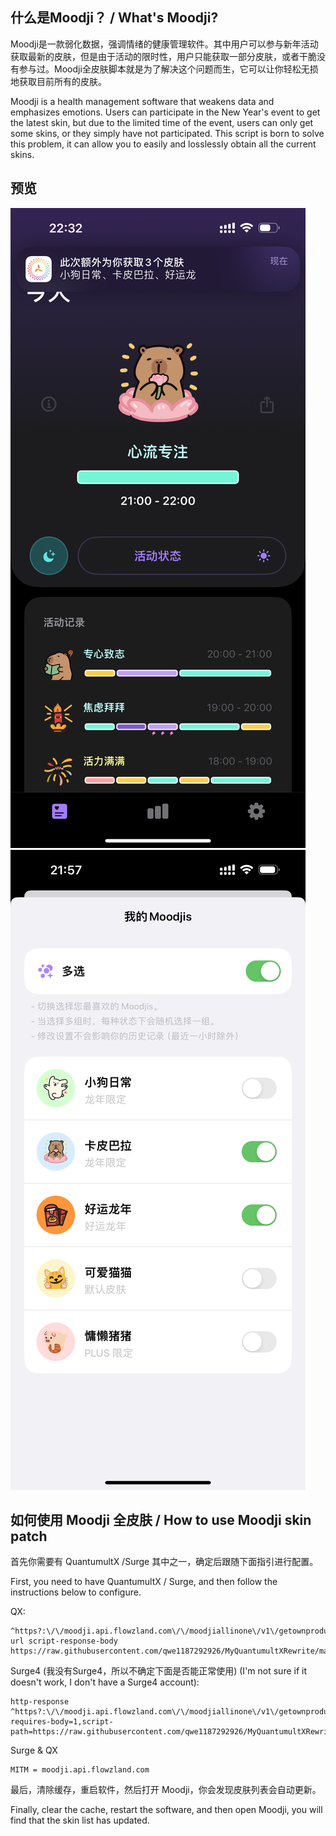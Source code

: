 ## 什么是Moodji？ / What's Moodji?
Moodji是一款弱化数据，强调情绪的健康管理软件。其中用户可以参与新年活动获取最新的皮肤，但是由于活动的限时性，用户只能获取一部分皮肤，或者干脆没有参与过。Moodji全皮肤脚本就是为了解决这个问题而生，它可以让你轻松无损地获取目前所有的皮肤。

Moodji is a health management software that weakens data and emphasizes emotions. Users can participate in the New Year's event to get the latest skin, but due to the limited time of the event, users can only get some skins, or they simply have not participated. This script is born to solve this problem, it can allow you to easily and losslessly obtain all the current skins.

## 预览
![image](https://github.com/qwe1187292926/MyQuantumultXRewrite/blob/feture-moodji-20240302/Moodji/readme/moodji_preview.png?raw=true)
![image](https://raw.githubusercontent.com/qwe1187292926/MyQuantumultXRewrite/feture-moodji-20240302/Moodji/readme/moodji_skin.png)

## 如何使用 Moodji 全皮肤 / How to use Moodji skin patch
首先你需要有 QuantumultX /Surge 其中之一，确定后跟随下面指引进行配置。

First, you need to have QuantumultX / Surge, and then follow the instructions below to configure.

QX:
```properties
^https?:\/\/moodji.api.flowzland.com\/\/moodjiallinone\/v1\/getownproductlist url script-response-body https://raw.githubusercontent.com/qwe1187292926/MyQuantumultXRewrite/main/Moodji/skin.min.js
```

Surge4 (我没有Surge4，所以不确定下面是否能正常使用) (I'm not sure if it doesn't work, I don't have a Surge4 account):
```properties
http-response ^https?:\/\/moodji.api.flowzland.com\/\/moodjiallinone\/v1\/getownproductlist requires-body=1,script-path=https://raw.githubusercontent.com/qwe1187292926/MyQuantumultXRewrite/main/Moodji/skin.min.js
```

Surge & QX 
```properties
MITM = moodji.api.flowzland.com
```

最后，清除缓存，重启软件，然后打开 Moodji，你会发现皮肤列表会自动更新。

Finally, clear the cache, restart the software, and then open Moodji, you will find that the skin list has updated.

